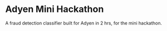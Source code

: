 # Adyen Mini Hackathon
A fraud detection classifier built for Adyen in 2 hrs, for the mini hackathon.
